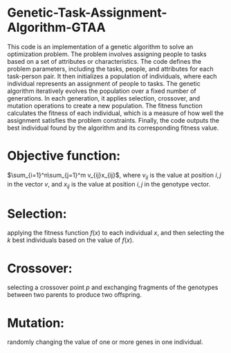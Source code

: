 # Genetic-Task-Assignment-Algorithm-GTAA

This code is an implementation of a genetic algorithm to solve an optimization problem. The problem involves assigning people to tasks based on a set of attributes or characteristics. The code defines the problem parameters, including the tasks, people, and attributes for each task-person pair. It then initializes a population of individuals, where each individual represents an assignment of people to tasks. The genetic algorithm iteratively evolves the population over a fixed number of generations. In each generation, it applies selection, crossover, and mutation operations to create a new population. The fitness function calculates the fitness of each individual, which is a measure of how well the assignment satisfies the problem constraints. Finally, the code outputs the best individual found by the algorithm and its corresponding fitness value.


# Objective function: 
 $\sum_{i=1}^n\sum_{j=1}^m v_{ij}x_{ij}$, where $v_{ij}$ is the value at position $i,j$ in the vector $v$, and $x_{ij}$ is the value at position $i,j$ in the genotype vector.

# Selection: 
 applying the fitness function $f(x)$ to each individual $x$, and then selecting the $k$ best individuals based on the value of $f(x)$.

# Crossover: 
 selecting a crossover point $p$ and exchanging fragments of the genotypes between two parents to produce two offspring.

# Mutation: 
 randomly changing the value of one or more genes in one individual.
